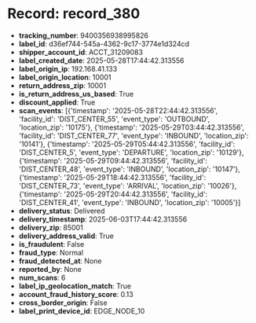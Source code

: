 # Record: record_380

- **tracking_number**: 9400356938995826
- **label_id**: d36ef744-545a-4362-9c17-3774e1d324cd
- **shipper_account_id**: ACCT_31209083
- **label_created_date**: 2025-05-28T17:44:42.313556
- **label_origin_ip**: 192.168.41.133
- **label_origin_location**: 10001
- **return_address_zip**: 10001
- **is_return_address_us_based**: True
- **discount_applied**: True
- **scan_events**: [{'timestamp': '2025-05-28T22:44:42.313556', 'facility_id': 'DIST_CENTER_55', 'event_type': 'OUTBOUND', 'location_zip': '10175'}, {'timestamp': '2025-05-29T03:44:42.313556', 'facility_id': 'DIST_CENTER_77', 'event_type': 'INBOUND', 'location_zip': '10141'}, {'timestamp': '2025-05-29T05:44:42.313556', 'facility_id': 'DIST_CENTER_5', 'event_type': 'DEPARTURE', 'location_zip': '10129'}, {'timestamp': '2025-05-29T09:44:42.313556', 'facility_id': 'DIST_CENTER_48', 'event_type': 'INBOUND', 'location_zip': '10147'}, {'timestamp': '2025-05-29T18:44:42.313556', 'facility_id': 'DIST_CENTER_73', 'event_type': 'ARRIVAL', 'location_zip': '10026'}, {'timestamp': '2025-05-29T20:44:42.313556', 'facility_id': 'DIST_CENTER_41', 'event_type': 'INBOUND', 'location_zip': '10005'}]
- **delivery_status**: Delivered
- **delivery_timestamp**: 2025-06-03T17:44:42.313556
- **delivery_zip**: 85001
- **delivery_address_valid**: True
- **is_fraudulent**: False
- **fraud_type**: Normal
- **fraud_detected_at**: None
- **reported_by**: None
- **num_scans**: 6
- **label_ip_geolocation_match**: True
- **account_fraud_history_score**: 0.13
- **cross_border_origin**: False
- **label_print_device_id**: EDGE_NODE_10